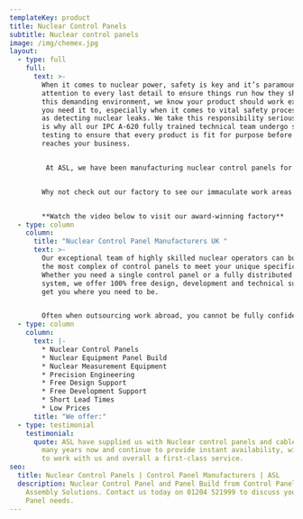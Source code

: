 ```yaml
---
templateKey: product
title: Nuclear Control Panels
subtitle: Nuclear control panels
image: /img/chemex.jpg
layout:
  - type: full
    full:
      text: >-
        When it comes to nuclear power, safety is key and it’s paramount to pay
        attention to every last detail to ensure things run how they should. In
        this demanding environment, we know your product should work exactly how
        you need it to, especially when it comes to vital safety processes such
        as detecting nuclear leaks. We take this responsibility seriously, which
        is why all our IPC A-620 fully trained technical team undergo strict
        testing to ensure that every product is fit for purpose before it
        reaches your business. 


         At ASL, we have been manufacturing nuclear control panels for over 20 years and specialise in working closely with businesses to ensure we build your panel to your exact requirements. As a UK based manufacturer, we’ll be around when you need us and if you have any queries, we will be on hand to help you get these resolved. We pride ourselves on offering quotes on flexible volumes of orders, with a fast turnaround and at a competitive price. 


        Why not check out our factory to see our immaculate work areas and seamless processes? 


        **Watch the video below to visit our award-winning factory**
  - type: column
    column:
      title: "Nuclear Control Panel Manufacturers UK "
      text: >-
        Our exceptional team of highly skilled nuclear operators can build even
        the most complex of control panels to meet your unique specifications.
        Whether you need a single control panel or a fully distributed control
        system, we offer 100% free design, development and technical support to
        get you where you need to be. 


        Often when outsourcing work abroad, you cannot be fully confident that you will be getting the standard of quality that you need. At ASL, we’re committed to only manufacturing the best products, giving you the guarantee you need to proceed with confidence.
  - type: column
    column:
      text: |-
        * Nuclear Control Panels
        * Nuclear Equipment Panel Build
        * Nuclear Measurement Equipment
        * Precision Engineering
        * Free Design Support
        * Free Development Support
        * Short Lead Times
        * Low Prices
      title: "We offer:"
  - type: testimonial
    testimonial:
      quote: ASL have supplied us with Nuclear control panels and cable assemblies for
        many years now and continue to provide instant availability, willingness
        to work with us and overall a first-class service.
seo:
  title: Nuclear Control Panels | Control Panel Manufacturers | ASL
  description: Nuclear Control Panel and Panel Build from Control Panel Experts
    Assembly Solutions. Contact us today on 01204 521999 to discuss your Nuclear
    Panel needs.
---
```

